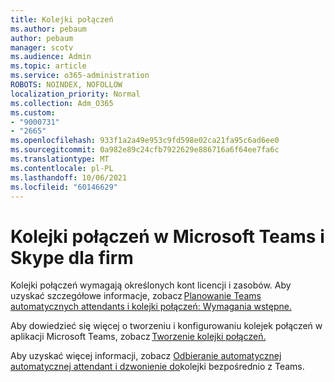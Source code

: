 ```yaml
---
title: Kolejki połączeń
ms.author: pebaum
author: pebaum
manager: scotv
ms.audience: Admin
ms.topic: article
ms.service: o365-administration
ROBOTS: NOINDEX, NOFOLLOW
localization_priority: Normal
ms.collection: Adm_O365
ms.custom:
- "9000731"
- "2665"
ms.openlocfilehash: 933f1a2a49e953c9fd598e02ca21fa95c6ad6ee0
ms.sourcegitcommit: 0a982e89c24cfb7922629e886716a6f64ee7fa6c
ms.translationtype: MT
ms.contentlocale: pl-PL
ms.lasthandoff: 10/06/2021
ms.locfileid: "60146629"
---
```

# <a name="call-queues-in-microsoft-teams-and-skype-for-business"></a>Kolejki połączeń w Microsoft Teams i Skype dla firm 

Kolejki połączeń wymagają określonych kont licencji i zasobów. Aby uzyskać szczegółowe informacje, zobacz [Planowanie Teams automatycznych attendants i kolejki połączeń: Wymagania wstępne.](https://docs.microsoft.com/microsoftteams/plan-auto-attendant-call-queue#prerequisites) 

Aby dowiedzieć się więcej o tworzeniu i konfigurowaniu kolejek połączeń w aplikacji Microsoft Teams, zobacz [Tworzenie kolejki połączeń.](https://docs.microsoft.com/microsoftteams/create-a-phone-system-call-queue) 

Aby uzyskać więcej informacji, zobacz [Odbieranie automatycznej automatycznej attendant i dzwonienie do](https://docs.microsoft.com/microsoftteams/answer-auto-attendant-and-call-queue-calls)kolejki bezpośrednio z Teams. 